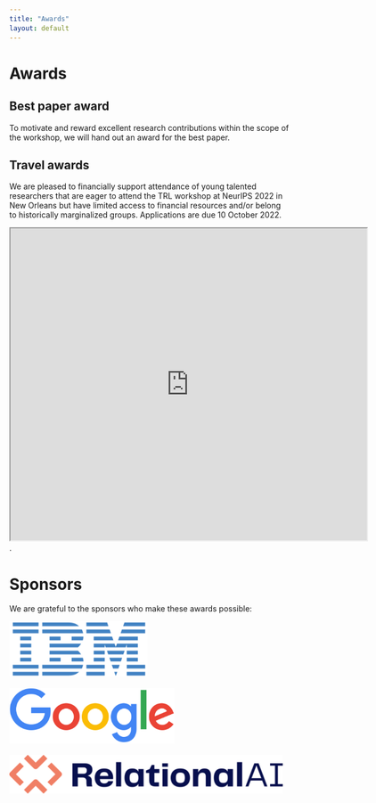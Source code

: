 ```yaml
---
title: "Awards"
layout: default
---
```


# Awards

## Best paper award

To motivate and reward excellent research contributions within the scope of the workshop, we will hand out an award for the best paper.

## Travel awards

We are pleased to financially support attendance of young talented researchers that are eager to attend the TRL workshop at NeurIPS 2022 in New Orleans but have limited access to financial resources and/or belong to historically marginalized groups. Applications are due 10 October 2022.

<iframe src="https://docs.google.com/forms/d/e/1FAIpQLSexmHcGx8XU7Ilas_MpLV4QF5rWLw5LIWLMnlXZCn-VhEpEoQ/viewform?embedded=true" width="640" height="560"></iframe>.

# Sponsors
We are grateful to the sponsors who make these awards possible:

<a href="https://ibm.com" target="blank"><img src="assets/ibm-logo-small.svg" height="100"/></a>
<br>
<br>
<a href="https://google.com" target="blank"><img src="assets/google-logo.png" height="100"/></a>
<br>
<br>
<a href="https://relational.ai" target="blank"><img src="assets/rai-logo.svg" height="70"/></a>
<br>
<br>

